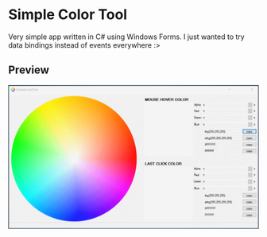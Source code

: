 # Simple Color Tool

Very simple app written in C# using Windows Forms. I just wanted to try data bindings instead of events everywhere :>

## Preview
![Simple Color Tool Preview Gif](https://raw.githubusercontent.com/shanyuri/simple-color-tool/master/simple-color-tool.gif)
